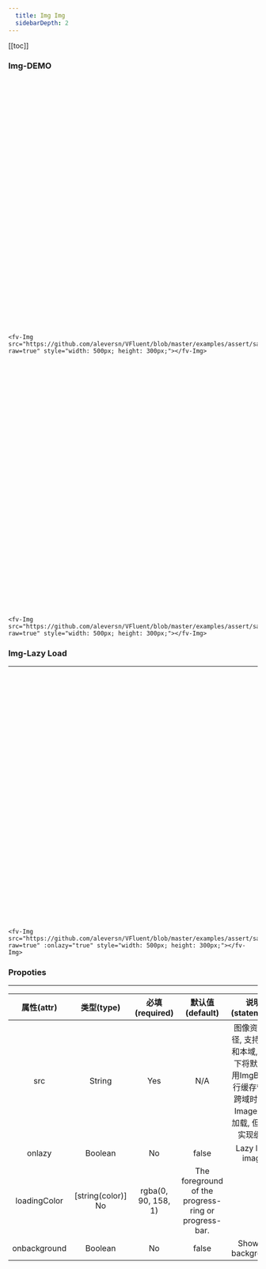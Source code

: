 ```yaml
---
  title: Img Img
  sidebarDepth: 2
---
```

  
[[toc]]

### Img-DEMO


<div style="width: 100%; height: 500px;">
    
<ClientOnly>
<fv-Img src="https://github.com/aleversn/VFluent/blob/master/examples/assert/sample/1.jpg?raw=true" style="width: 500px; height: 300px;"></fv-Img>
</ClientOnly>
</div>

```vue
<fv-Img src="https://github.com/aleversn/VFluent/blob/master/examples/assert/sample/1.jpg?raw=true" style="width: 500px; height: 300px;"></fv-Img>
```

<div style="width: 100%; height: 500px;">
<ClientOnly>
<fv-Img src="https://github.com/aleversn/VFluent/blob/master/examples/assert/sample/2.jpg?raw=true" style="width: 500px; height: 300px;"></fv-Img>
</ClientOnly>
</div>

```vue
<fv-Img src="https://github.com/aleversn/VFluent/blob/master/examples/assert/sample/2.jpg?raw=true" style="width: 500px; height: 300px;"></fv-Img>
```

### Img-Lazy Load
---
<div style="width: 100%; height: 500px;">
<ClientOnly>
<fv-Img src="https://github.com/aleversn/VFluent/blob/master/examples/assert/sample/3.jpg?raw=true" :onlazy="true" style="width: 500px; height: 300px;"></fv-Img>
</ClientOnly>
</div>

```vue
<fv-Img src="https://github.com/aleversn/VFluent/blob/master/examples/assert/sample/3.jpg?raw=true" :onlazy="true" style="width: 500px; height: 300px;"></fv-Img>
```


### Propoties
---
|  属性(attr)  |     类型(type)     |   必填(required)    |                   默认值(default)                    |                                              说明(statement)                                              |
|:------------:|:------------------:|:-------------------:|:----------------------------------------------------:|:---------------------------------------------------------------------------------------------------------:|
|     src      |      String      |         Yes         |                         N/A                          | 图像资源路径, 支持跨域和本域, 本域下将默认启用ImgBox进行缓存管理, 跨域时启用Image进行加载, 但无法实现缓存 |
|    onlazy    |     Boolean      |         No          |                        false                         |                                              Lazy load image                                              |
| loadingColor | [string(color)] No | rgba(0, 90, 158, 1) | The foreground of the progress-ring or progress-bar. |                                                                                                           |
| onbackground |     Boolean      |         No          |                        false                         |                                            Show as background                                             |
